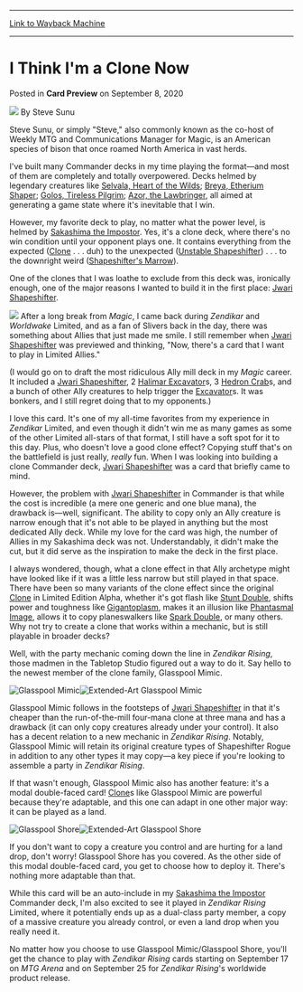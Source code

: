 
---
[Link to Wayback Machine](https://web.archive.org/web/20210502040749/https://magic.wizards.com/en/articles/archive/card-preview/mne-kazhetsya-ya-klon-2020-09-08)

[_metadata_:author]:- "Steve Sunu"
[_metadata_:description]:- "There doesn't seem to be any one around."
[_metadata_:generator]:- "Drupal 7 (http://drupal.org)"
[_metadata_:node]:- "1509033"
[_metadata_:publish_date]:- "2020-09-08"
[_metadata_:source]:- "div-main-content"
[_metadata_:title]:- "I Think I'm a Clone Now"
[_metadata_:wayback_capture_timestamp]:- "2021-05-02 04:07:49"
[_metadata_:wayback_raw_url]:- "https://web.archive.org/web/20210502040749id_/https://magic.wizards.com/en/articles/archive/card-preview/mne-kazhetsya-ya-klon-2020-09-08"
[_metadata_:wayback_url]:- "https://magic.wizards.com/en/articles/archive/card-preview/mne-kazhetsya-ya-klon-2020-09-08"
---


I Think I'm a Clone Now
=======================



 Posted in **Card Preview**
 on September 8, 2020 






![](https://media.magic.wizards.com/styles/auth_small/public/images/person/authorpic_steve_1.jpg)
By Steve Sunu




 Steve Sunu, or simply "Steve," also commonly known as the co-host of Weekly MTG and Communications Manager for Magic, is an American species of bison that once roamed North America in vast herds. 






I've built many Commander decks in my time playing the format—and most of them are completely and totally overpowered. Decks helmed by legendary creatures like [Selvala, Heart of the Wilds](http://gatherer.wizards.com/Pages/Card/Details.aspx?name=Selvala%2C+Heart+of+the+Wilds); [Breya, Etherium Shaper](http://gatherer.wizards.com/Pages/Card/Details.aspx?name=Breya%2C+Etherium+Shaper); [Golos, Tireless Pilgrim](http://gatherer.wizards.com/Pages/Card/Details.aspx?name=Golos%2C+Tireless+Pilgrim); [Azor, the Lawbringer](http://gatherer.wizards.com/Pages/Card/Details.aspx?name=Azor%2C+the+Lawbringer), all aimed at generating a game state where it's inevitable that I win.


However, my favorite deck to play, no matter what the power level, is helmed by [Sakashima the Impostor](http://gatherer.wizards.com/Pages/Card/Details.aspx?name=Sakashima+the+Impostor). Yes, it's a clone deck, where there's no win condition until your opponent plays one. It contains everything from the expected ([Clone](http://gatherer.wizards.com/Pages/Card/Details.aspx?name=Clone) . . . duh) to the unexpected ([Unstable Shapeshifter](http://gatherer.wizards.com/Pages/Card/Details.aspx?name=Unstable+Shapeshifter)) . . . to the downright weird ([Shapeshifter's Marrow](http://gatherer.wizards.com/Pages/Card/Details.aspx?name=Shapeshifter%27s+Marrow)).


One of the clones that I was loathe to exclude from this deck was, ironically enough, one of the major reasons I wanted to build it in the first place: [Jwari Shapeshifter](http://gatherer.wizards.com/Pages/Card/Details.aspx?name=Jwari+Shapeshifter).


[![](http://gatherer.wizards.com/Handlers/Image.ashx?type=card&name=Jwari+Shapeshifter)](http://gatherer.wizards.com/Pages/Card/Details.aspx?name=Jwari+Shapeshifter)
After a long break from *Magic*, I came back during *Zendikar* and *Worldwake* Limited, and as a fan of Slivers back in the day, there was something about Allies that just made me smile. I still remember when [Jwari Shapeshifter](http://gatherer.wizards.com/Pages/Card/Details.aspx?name=Jwari+Shapeshifter) was previewed and thinking, "Now, there's a card that I want to play in Limited Allies."


(I would go on to draft the most ridiculous Ally mill deck in my *Magic* career. It included a [Jwari Shapeshifter](http://gatherer.wizards.com/Pages/Card/Details.aspx?name=Jwari+Shapeshifter), 2 [Halimar Excavator](http://gatherer.wizards.com/Pages/Card/Details.aspx?name=Halimar+Excavator)s, 3 [Hedron Crab](http://gatherer.wizards.com/Pages/Card/Details.aspx?name=Hedron+Crab)s, and a bunch of other Ally creatures to help trigger the [Excavator](http://gatherer.wizards.com/Pages/Card/Details.aspx?name=Excavator)s. It was bonkers, and I still regret doing that to my opponents.)


I love this card. It's one of my all-time favorites from my experience in *Zendikar* Limited, and even though it didn't win me as many games as some of the other Limited all-stars of that format, I still have a soft spot for it to this day. Plus, who doesn't love a good clone effect? Copying stuff that's on the battlefield is just really, *really* fun. When I was looking into building a clone Commander deck, [Jwari Shapeshifter](http://gatherer.wizards.com/Pages/Card/Details.aspx?name=Jwari+Shapeshifter) was a card that briefly came to mind.


However, the problem with [Jwari Shapeshifter](http://gatherer.wizards.com/Pages/Card/Details.aspx?name=Jwari+Shapeshifter) in Commander is that while the cost is incredible (a mere one generic and one blue mana), the drawback is—well, significant. The ability to copy only an Ally creature is narrow enough that it's not able to be played in anything but the most dedicated Ally deck. While my love for the card was high, the number of Allies in my Sakashima deck was not. Understandably, it didn't make the cut, but it did serve as the inspiration to make the deck in the first place.


I always wondered, though, what a clone effect in that Ally archetype might have looked like if it was a little less narrow but still played in that space. There have been so many variants of the clone effect since the original [Clone](http://gatherer.wizards.com/Pages/Card/Details.aspx?name=Clone) in Limited Edition Alpha, whether it's got flash like [Stunt Double](http://gatherer.wizards.com/Pages/Card/Details.aspx?name=Stunt+Double), shifts power and toughness like [Gigantoplasm](http://gatherer.wizards.com/Pages/Card/Details.aspx?name=Gigantoplasm), makes it an illusion like [Phantasmal Image](http://gatherer.wizards.com/Pages/Card/Details.aspx?name=Phantasmal+Image), allows it to copy planeswalkers like [Spark Double](http://gatherer.wizards.com/Pages/Card/Details.aspx?name=Spark+Double), or many others. Why not try to create a clone that works within a mechanic, but is still playable in broader decks?


Well, with the party mechanic coming down the line in *Zendikar Rising*, those madmen in the Tabletop Studio figured out a way to do it. Say hello to the newest member of the clone family, Glasspool Mimic.


![Glasspool Mimic](https://media.wizards.com/2020/znr/en_LQJC6w5gP4.png)![Extended-Art Glasspool Mimic](https://media.wizards.com/2020/znr/en_fHJGIsx4tW.png)


Glasspool Mimic follows in the footsteps of [Jwari Shapeshifter](http://gatherer.wizards.com/Pages/Card/Details.aspx?name=Jwari+Shapeshifter) in that it's cheaper than the run-of-the-mill four-mana clone at three mana and has a drawback (it can only copy creatures already under your control). It also has a decent relation to a new mechanic in *Zendikar Rising*. Notably, Glasspool Mimic will retain its original creature types of Shapeshifter Rogue in addition to any other types it may copy—a key piece if you're looking to assemble a party in *Zendikar Rising*.


If that wasn't enough, Glasspool Mimic also has another feature: it's a modal double-faced card! [Clone](http://gatherer.wizards.com/Pages/Card/Details.aspx?name=Clone)s like Glasspool Mimic are powerful because they're adaptable, and this one can adapt in one other major way: it can be played as a land.


![Glasspool Shore](https://media.wizards.com/2020/znr/en_AY977xcT2f.png)![Extended-Art Glasspool Shore](https://media.wizards.com/2020/znr/en_XUhLu0JcTG.png)


If you don't want to copy a creature you control and are hurting for a land drop, don't worry! Glasspool Shore has you covered. As the other side of this modal double-faced card, you get to choose how to deploy it. There's nothing more adaptable than that.


While this card will be an auto-include in my [Sakashima the Impostor](http://gatherer.wizards.com/Pages/Card/Details.aspx?name=Sakashima+the+Impostor) Commander deck, I'm also excited to see it played in *Zendikar Rising* Limited, where it potentially ends up as a dual-class party member, a copy of a massive creature you already control, or even a land drop when you really need it.


No matter how you choose to use Glasspool Mimic/Glasspool Shore, you'll get the chance to play with *Zendikar Rising* cards starting on September 17 on *MTG Arena* and on September 25 for *Zendikar Rising*'s worldwide product release.







